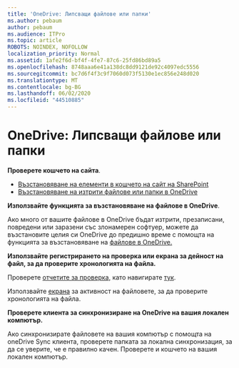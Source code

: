 ```yaml
---
title: 'OneDrive: Липсващи файлове или папки'
ms.author: pebaum
author: pebaum
ms.audience: ITPro
ms.topic: article
ROBOTS: NOINDEX, NOFOLLOW
localization_priority: Normal
ms.assetid: 1afe2f6d-bf4f-4fe7-87c6-25fd86bd89a5
ms.openlocfilehash: 8748aaa6e41a138dc8dd9121de92c4097edc5556
ms.sourcegitcommit: bc7d6f4f3c9f7060d073f5130e1ec856e248d020
ms.translationtype: MT
ms.contentlocale: bg-BG
ms.lasthandoff: 06/02/2020
ms.locfileid: "44510885"
---
```

# <a name="onedrive-missing-files-or-folders"></a>OneDrive: Липсващи файлове или папки

**Проверете кошчето на сайта**.

- [Възстановяване на елементи в кошчето на сайт на SharePoint](https://support.office.com/article/restore-deleted-items-from-the-site-collection-recycle-bin-5fa924ee-16d7-487b-9a0a-021b9062d14b)
- [Възстановяване на изтрити файлове или папки в OneDrive](https://support.office.com/article/Restore-deleted-files-or-folders-in-OneDrive-949ada80-0026-4db3-a953-c99083e6a84f)


**Използвайте функцията за възстановяване на файлове в OneDrive**. 

Ако много от вашите файлове в OneDrive бъдат изтрити, презаписани, повредени или заразени със злонамерен софтуер, можете да възстановите целия си OneDrive до предишно време с помощта на функцията за възстановяване на [файлове в OneDrive.](https://support.office.com/article/Restore-your-OneDrive-fa231298-759d-41cf-bcd0-25ac53eb8a15)


**Използвайте регистрирането на проверка или екрана за дейност на файл, за да проверите хронологията на файла.**

Проверете [отчетите за проверка,](https://docs.microsoft.com/microsoft-365/compliance/search-the-audit-log-in-security-and-compliance) като навигирате [тук](https://sip.protection.office.com/).


Използвайте [екрана](https://support.office.com/article/File-activity-in-a-document-library-6105ecda-1dd0-4f6f-9542-102bf5c0ffe0) за активност на файловете, за да проверите хронологията на файла.


**Проверете клиента за синхронизиране на OneDrive на вашия локален компютър.**

Ако синхронизирате файловете на вашия компютър с помощта на oneDrive Sync клиента, проверете папката за локална синхронизация, за да се уверите, че е правилно качен. Проверете и кошчето на вашия локален компютър.

